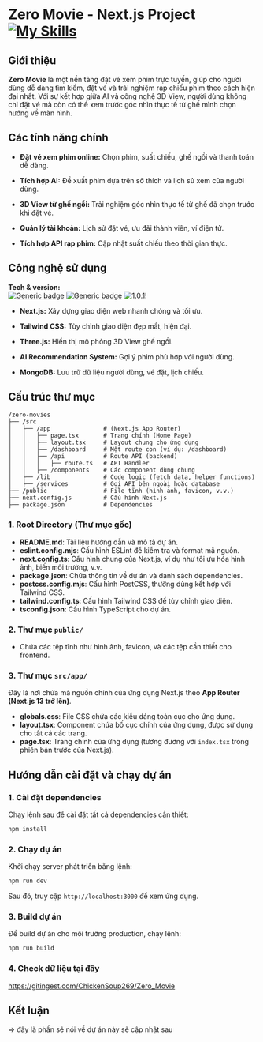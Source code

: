 # Zero Movie - Next.js Project [![My Skills](https://skillicons.dev/icons?i=nextjs)](https://skillicons.dev)

## Giới thiệu

**Zero Movie** là một nền tảng đặt vé xem phim trực tuyến, giúp cho người dùng dễ dàng tìm kiếm, đặt vé và trải nghiệm rạp chiếu phim theo cách hiện đại nhất. Với sự kết hợp giữa AI và công nghệ 3D View, người dùng không chỉ đặt vé mà còn có thể xem trước góc nhìn thực tế từ ghế mình chọn hướng về màn hình.

## Các tính năng chính

- **Đặt vé xem phim online:** Chọn phim, suất chiếu, ghế ngồi và thanh toán dễ dàng.

- **Tích hợp AI:** Đề xuất phim dựa trên sở thích và lịch sử xem của người dùng.

- **3D View từ ghế ngồi:** Trải nghiệm góc nhìn thực tế từ ghế đã chọn trước khi đặt vé.

- **Quản lý tài khoản:** Lịch sử đặt vé, ưu đãi thành viên, ví điện tử.

- **Tích hợp API rạp phim:** Cập nhật suất chiếu theo thời gian thực.

## Công nghệ sử dụng

**Tech & version:**  
 [![Generic badge](https://img.shields.io/badge/nextjs-15.1.6-white.svg)](https://shields.io/) [![Generic badge](https://img.shields.io/badge/tailwind-3.4.1-blue.svg)](https://shields.io/) ![1.0.1!](https://img.shields.io/badge/MongoDB-none-1abc9c.svg)

- **Next.js:** Xây dựng giao diện web nhanh chóng và tối ưu.

- **Tailwind CSS:** Tùy chỉnh giao diện đẹp mắt, hiện đại.

- **Three.js:** Hiển thị mô phỏng 3D View ghế ngồi.

- **AI Recommendation System:** Gợi ý phim phù hợp với người dùng.

- **MongoDB:** Lưu trữ dữ liệu người dùng, vé đặt, lịch chiếu.

## Cấu trúc thư mục

```
/zero-movies
├── /src
│   ├── /app               # (Next.js App Router)
│   │   ├── page.tsx       # Trang chính (Home Page)
│   │   ├── layout.tsx     # Layout chung cho ứng dụng
│   │   ├── /dashboard     # Một route con (ví dụ: /dashboard)
│   │   ├── /api           # Route API (backend)
│   │   │   ├── route.ts   # API Handler
│   │   ├── /components    # Các component dùng chung
│   ├── /lib               # Code logic (fetch data, helper functions)
│   ├── /services          # Gọi API bên ngoài hoặc database
├── /public                # File tĩnh (hình ảnh, favicon, v.v.)
├── next.config.js         # Cấu hình Next.js
├── package.json           # Dependencies

```

### 1. Root Directory (Thư mục gốc)

- **README.md**: Tài liệu hướng dẫn và mô tả dự án.
- **eslint.config.mjs**: Cấu hình ESLint để kiểm tra và format mã nguồn.
- **next.config.ts**: Cấu hình chung của Next.js, ví dụ như tối ưu hóa hình ảnh, biến môi trường, v.v.
- **package.json**: Chứa thông tin về dự án và danh sách dependencies.
- **postcss.config.mjs**: Cấu hình PostCSS, thường dùng kết hợp với Tailwind CSS.
- **tailwind.config.ts**: Cấu hình Tailwind CSS để tùy chỉnh giao diện.
- **tsconfig.json**: Cấu hình TypeScript cho dự án.

### 2. Thư mục `public/`

- Chứa các tệp tĩnh như hình ảnh, favicon, và các tệp cần thiết cho frontend.

### 3. Thư mục `src/app/`

Đây là nơi chứa mã nguồn chính của ứng dụng Next.js theo **App Router (Next.js 13 trở lên)**.

- **globals.css**: File CSS chứa các kiểu dáng toàn cục cho ứng dụng.
- **layout.tsx**: Component chứa bố cục chính của ứng dụng, được sử dụng cho tất cả các trang.
- **page.tsx**: Trang chính của ứng dụng (tương đương với `index.tsx` trong phiên bản trước của Next.js).

## Hướng dẫn cài đặt và chạy dự án

### 1. Cài đặt dependencies

Chạy lệnh sau để cài đặt tất cả dependencies cần thiết:

```bash
npm install
```

### 2. Chạy dự án

Khởi chạy server phát triển bằng lệnh:

```bash
npm run dev
```

Sau đó, truy cập `http://localhost:3000` để xem ứng dụng.

### 3. Build dự án

Để build dự án cho môi trường production, chạy lệnh:

```bash
npm run build
```

### 4. Check dữ liệu tại đây

https://gitingest.com/ChickenSoup269/Zero_Movie

## Kết luận

=> đây là phần sẽ nói về dự án này sẽ cập nhật sau
